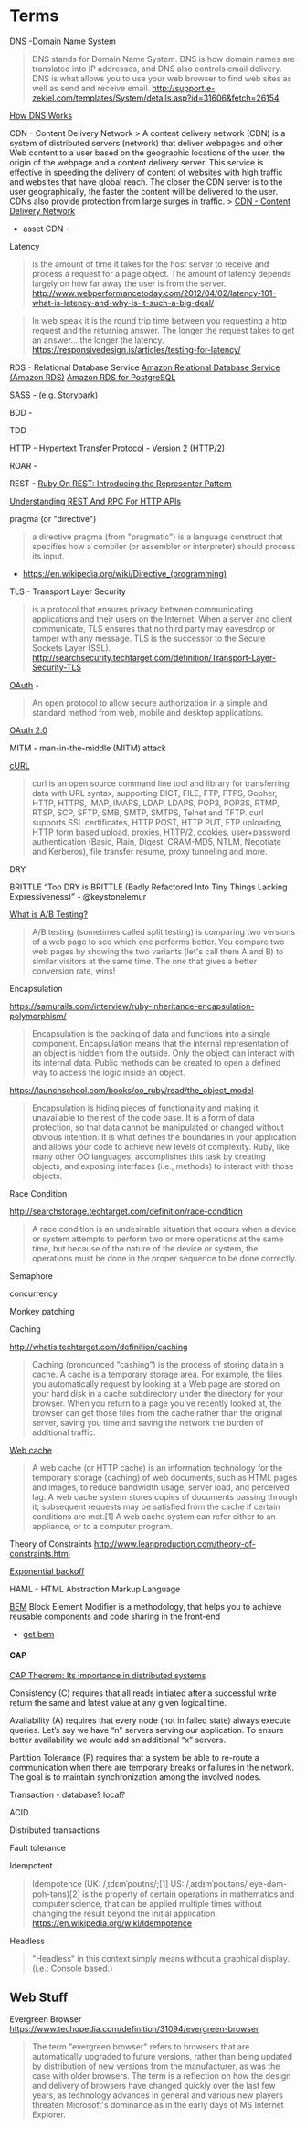 # Terms

DNS -Domain Name System
> DNS stands for Domain Name System. DNS is how domain names are translated into IP addresses, and DNS also controls email delivery. DNS is what allows you to use your web browser to find web sites as well as send and receive email.
http://support.e-zekiel.com/templates/System/details.asp?id=31606&fetch=26154

[How DNS Works](https://howdns.works/ep1/)

CDN - Content Delivery Network
    > A content delivery network (CDN) is a system of distributed servers (network) that deliver webpages and other Web content to a user based on the geographic locations of the user, the origin of the webpage and a content delivery server. This service is effective in speeding the delivery of content of websites with high traffic and websites that have global reach. The closer the CDN server is to the user geographically, the faster the content will be delivered to the user. CDNs also provide protection from large surges in traffic.
    > [CDN - Content Delivery Network](http://www.webopedia.com/TERM/C/CDN.html)


- asset CDN -

Latency
>is the amount of time it takes for the host server to receive and process a request for a page object. The amount of latency depends largely on how far away the user is from the server.
http://www.webperformancetoday.com/2012/04/02/latency-101-what-is-latency-and-why-is-it-such-a-big-deal/

>In web speak it is the round trip time between you requesting a http request and the returning answer. The longer the request takes to get an answer… the longer the latency.
https://responsivedesign.is/articles/testing-for-latency/

RDS - Relational Database Service
[Amazon Relational Database Service (Amazon RDS)](https://aws.amazon.com/rds/)
[Amazon RDS for PostgreSQL](https://aws.amazon.com/rds/postgresql/)

SASS -    (e.g. Storypark)

BDD -

TDD -

HTTP - Hypertext Transfer Protocol - [Version 2 (HTTP/2)](http://httpwg.org/specs/rfc7540.html)

ROAR -

REST -
[Ruby On REST: Introducing the Representer Pattern](http://nicksda.apotomo.de/2011/12/ruby-on-rest-introducing-the-representer-pattern/)

[Understanding REST And RPC For HTTP APIs](https://www.smashingmagazine.com/2016/09/understanding-rest-and-rpc-for-http-apis/)


pragma (or "directive")
> a directive pragma (from "pragmatic") is a language construct that specifies how a compiler (or assembler or interpreter) should process its input.

- https://en.wikipedia.org/wiki/Directive_(programming)


TLS - Transport Layer Security
>  is a protocol that ensures privacy between communicating applications and their users on the Internet. When a server and client communicate, TLS ensures that no third party may eavesdrop or tamper with any message. TLS is the successor to the Secure Sockets Layer (SSL). http://searchsecurity.techtarget.com/definition/Transport-Layer-Security-TLS

[OAuth](http://oauth.net/) -
> An open protocol to allow secure authorization in a simple and standard method from web, mobile and desktop applications.

[OAuth 2.0](http://oauth.net/2/)

MITM - man-in-the-middle (MITM) attack

[cURL](https://curl.haxx.se/)
> curl is an open source command line tool and library for transferring data with URL syntax, supporting DICT, FILE, FTP, FTPS, Gopher, HTTP, HTTPS, IMAP, IMAPS, LDAP, LDAPS, POP3, POP3S, RTMP, RTSP, SCP, SFTP, SMB, SMTP, SMTPS, Telnet and TFTP. curl supports SSL certificates, HTTP POST, HTTP PUT, FTP uploading, HTTP form based upload, proxies, HTTP/2, cookies, user+password authentication (Basic, Plain, Digest, CRAM-MD5, NTLM, Negotiate and Kerberos), file transfer resume, proxy tunneling and more.

DRY

BRITTLE
“Too DRY is BRITTLE (Badly Refactored Into Tiny Things Lacking Expressiveness)” - @keystonelemur

[What is A/B Testing?](https://vwo.com/ab-testing/)
> A/B testing (sometimes called split testing) is comparing two versions of a web page to see which one performs better. You compare two web pages by showing the two variants (let's call them A and B) to similar visitors at the same time. The one that gives a better conversion rate, wins!

Encapsulation

https://samurails.com/interview/ruby-inheritance-encapsulation-polymorphism/
> Encapsulation is the packing of data and functions into a single component. Encapsulation means that the internal representation of an object is hidden from the outside. Only the object can interact with its internal data. Public methods can be created to open a defined way to access the logic inside an object.

https://launchschool.com/books/oo_ruby/read/the_object_model
>Encapsulation is hiding pieces of functionality and making it unavailable to the rest of the code base. It is a form of data protection, so that data cannot be manipulated or changed without obvious intention. It is what defines the boundaries in your application and allows your code to achieve new levels of complexity. Ruby, like many other OO languages, accomplishes this task by creating objects, and exposing interfaces (i.e., methods) to interact with those objects.


Race Condition

http://searchstorage.techtarget.com/definition/race-condition
> A race condition is an undesirable situation that occurs when a device or system attempts to perform two or more operations at the same time, but because of the nature of the device or system, the operations must be done in the proper sequence to be done correctly.


Semaphore

concurrency

Monkey patching

Caching

http://whatis.techtarget.com/definition/caching
>Caching (pronounced “cashing”) is the process of storing data in a cache.
>A cache is a temporary storage area. For example, the files you automatically request by looking at a Web page are stored on your hard disk in a cache subdirectory under the directory for your browser. When you return to a page you've recently looked at, the browser can get those files from the cache rather than the original server, saving you time and saving the network the burden of additional traffic.

[Web cache](https://en.wikipedia.org/wiki/Web_cache)
>A web cache (or HTTP cache) is an information technology for the temporary storage (caching) of web documents, such as HTML pages and images, to reduce bandwidth usage, server load, and perceived lag. A web cache system stores copies of documents passing through it; subsequent requests may be satisfied from the cache if certain conditions are met.[1] A web cache system can refer either to an appliance, or to a computer program.



Theory of Constraints
http://www.leanproduction.com/theory-of-constraints.html


[Exponential backoff](https://en.wikipedia.org/wiki/Exponential_backoff)

HAML - HTML Abstraction Markup Language

[BEM](https://en.bem.info/)
Block Element Modifier is a methodology, that helps you to achieve reusable components and code sharing in the front-end
- [get bem](http://getbem.com/)



#### CAP

[CAP Theorem: Its importance in distributed systems](http://blog.flux7.com/blogs/nosql/cap-theorem-why-does-it-matter)

Consistency (C) requires that all reads initiated after a successful write return the same and latest value at any given logical time.

Availability (A) requires that every node (not in failed state) always execute queries. Let’s say we have “n” servers serving our application. To ensure better availability we would add an additional “x” servers.

Partition Tolerance (P) requires that a system be able to re-route a communication when there are temporary breaks or failures in the network. The goal is to maintain synchronization among the involved nodes.


Transaction - database? local?

ACID

Distributed transactions

Fault tolerance

Idempotent
>Idempotence (UK: /ˌɪdɛmˈpoʊtns/;[1] US: /ˌaɪdᵻmˈpoʊtəns/ eye-dəm-poh-təns)[2] is the property of certain operations in mathematics and computer science, that can be applied multiple times without changing the result beyond the initial application.
https://en.wikipedia.org/wiki/Idempotence



Headless
> "Headless" in this context simply means without a graphical display. (i.e.: Console based.)


## Web Stuff

Evergreen Browser
https://www.techopedia.com/definition/31094/evergreen-browser

>The term "evergreen browser" refers to browsers that are automatically upgraded to future versions, rather than being updated by distribution of new versions from the manufacturer, as was the case with older browsers. The term is a reflection on how the design and delivery of browsers have changed quickly over the last few years, as technology advances in general and various new players threaten Microsoft's dominance as in the early days of MS Internet Explorer.
